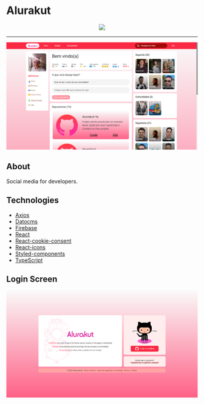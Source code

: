 # Alurakut

<p align="center">
  <img src="https://alurakut.vercel.app/logo.svg" />
</p>

---

![UserScreen](https://github.com/GArticuno/Alurakut-ts/blob/main/src/assets/backgrounds/User.png)

## About
 Social media for developers.

## Technologies
- [Axios](https://axios-http.com/)
- [Datocms](https://www.datocms.com/)
- [Firebase](https://firebase.google.com/)
- [React](https://pt-br.reactjs.org/)
- [React-cookie-consent](https://mastermindzh.github.io/react-cookie-consent/)
- [React-icons](https://react-icons.github.io/react-icons/)
- [Styled-components](https://styled-components.com/)
- [TypeScript](https://www.typescriptlang.org/)


## Login Screen

![LoginScreen](https://github.com/GArticuno/Alurakut-ts/blob/main/src/assets/backgrounds/Login.png)


